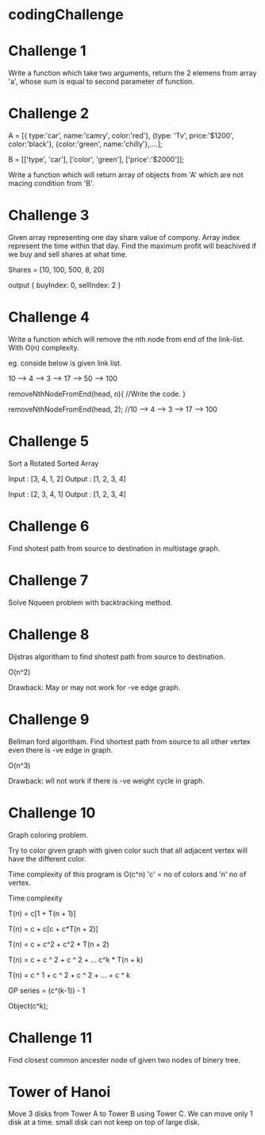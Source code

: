 # codingChallenge

# Challenge 1 
Write a function which take two arguments, return the 2 elemens from array 'a', whose sum is equal to second parameter of function.

# Challenge 2
A = [{ type:'car', name:'camry', color:'red'}, {type: 'Tv', price:'$1200', color:'black'}, {color:'green', name:'chilly'},....];

B = [['type', 'car'], ['color', 'green'], ['price':'$2000']];

Write a function which will return array of objects from 'A' which are not macing condition from 'B'.

# Challenge 3
Given array representing one day share value of compony.
Array index represent the time within that day.
Find the maximum profit will beachived if we buy and sell shares at what time.

Shares = [10, 100, 500, 8, 20]

output { buyIndex: 0, sellIndex: 2 }

# Challenge 4
Write a function which will remove the nth node from end of the link-list. With O(n) complexity.

eg.
conside below is given link list.

10 --> 4 --> 3 --> 17 --> 50 --> 100

removeNthNodeFromEnd(head, n){
//Write the code.
}

removeNthNodeFromEnd(head, 2);
//10 --> 4 --> 3 --> 17 --> 100

# Challenge 5
Sort a Rotated Sorted Array

Input : [3, 4, 1, 2] 
Output : [1, 2, 3, 4]

Input : [2, 3, 4, 1]
Output : [1, 2, 3, 4]


# Challenge 6
Find shotest path from source to destination in multistage graph.

# Challenge 7
Solve Nqueen problem with backtracking method.

# Challenge 8
Dijstras algoritham to find shotest path from source to destination.

O(n^2)

Drawback: May or may not work for -ve edge graph.

# Challenge 9
Bellman ford algoritham.
Find shortest path from source to all other vertex even there is -ve edge in graph.

O(n^3)

Drawback: wll not work if there is -ve weight cycle in graph.

# Challenge 10
Graph coloring problem.

Try to color given graph with given color such that all adjacent vertex will have the different color.

Time complexity of this program is O(c^n) 'c' = no of colors and 'n' no of vertex.

Time complexity 

T(n) = c[1 + T(n + 1)]

T(n) = c + c[c + c*T(n + 2)]

T(n) = c + c^2 + c^2 * T(n + 2)

T(n) = c + c ^ 2 + c ^ 2 + ... c^k * T(n + k)

T(n) = c ^ 1 + c ^ 2 + c ^ 2 + ... + c ^ k

GP series = (c^(k-1)) - 1

Object(c^k);


# Challenge 11
Find closest common ancester node of given two nodes of binery tree.

# Tower of Hanoi
Move 3 disks from Tower A to Tower B using Tower C. We can move only 1 disk at a time. small disk can not keep on top of large disk.
